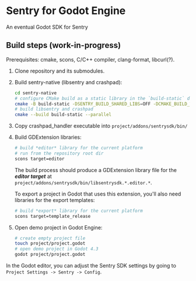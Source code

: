 # Sentry for Godot Engine

An eventual Godot SDK for Sentry

## Build steps (work-in-progress)

Prerequisites: cmake, scons, C/C++ compiler, clang-format, libcurl(?).

1. Clone repository and its submodules.
2. Build sentry-native (libsentry and crashpad):
    ```bash
    cd sentry-native
    # configure CMake build as a static library in the `build-static` directory
    cmake -B build-static -DSENTRY_BUILD_SHARED_LIBS=OFF -DCMAKE_BUILD_TYPE=RelWithDebInfo
    # build libsentry and crashpad
    cmake --build build-static --parallel
    ```
3. Copy crashpad_handler executable into `project/addons/sentrysdk/bin/`
4. Build GDExtension libraries:
    ```bash
    # build *editor* library for the current platform
    # run from the repository root dir
    scons target=editor
    ```
    The build process should produce a GDExtension library file for the ***editor target*** at `project/addons/sentrysdk/bin/libsentrysdk.*.editor.*`.

    To export a project in Godot that uses this extension, you'll also need libraries for the export templates:
    ```bash
    # build *export* library for the current platform
    scons target=template_release
    ```
5. Open demo project in Godot Engine:
    ```bash
    # create empty project file
    touch project/project.godot
    # open demo project in Godot 4.3
    godot project/project.godot
    ```

In the Godot editor, you can adjust the Sentry SDK settings by going to `Project Settings -> Sentry -> Config`.
